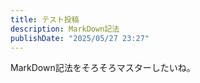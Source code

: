 ```yaml
---
title: テスト投稿
description: MarkDown記法
publishDate: "2025/05/27 23:27"
---
```


MarkDown記法をそろそろマスターしたいね。